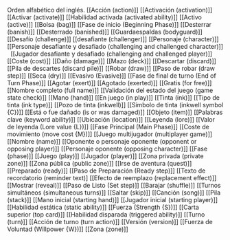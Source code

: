 Orden alfabético del inglés.
[[Acción (action)]]
[[Activación (activation)]]
[[Activar (activate)]]
[[Habilidad activada (activated ability)]]
[[Activo (active)]]
[[Bolsa (bag)]]
[[Fase de inicio (Beginning Phase)]]
[[Desterrar (banish)]]
[[Desterrado (banished)]]
[[Guardaespaldas (bodyguard)]]
[[Desafío (challenge)]]
[[desafiante (challenger)]]
[[Personaje (character)]]
[[Personaje desafiante y desafiado (challenging and challenged character)]]  
[[Jugador desafiante y desafiado (challenging and challenged player)]]  
[[Coste (cost)]]
[[Daño (damage)]]
[[Mazo (deck)]]
[[Descartar (discard)]]
[[Pila de descartes (discard pile)]]
[[Robar (draw)]]
[[Paso de robar (draw step)]]
[[Seca (dry)]]
[[Evasivo (Evasive)]]
[[Fase de final de turno (End of Turn Phase)]]
[[Agotar (exert)]]
[[Agotado (exerted)]]
[[Gratis (for free)]]
[[Nombre completo (full name)]]
[[Validación del estado del juego (game state check)]]
[[Mano (hand)]]
[[En juego (in play)]]
[[Tinta (ink)]]
[[Tipo de tinta (ink type)]]
[[Pozo de tinta (inkwell)]]
[[Símbolo de tinta (inkwell symbol {C})]]
[[Está o fue dañado (is or was damaged)]]
[[Objeto (item)]]
[[Palabras clave (keyword ability)]]
[[Ubicación (location)]]
[[Leyenda (lore)]]
[[Valor de leyenda (Lore value {L})]]
[[Fase Principal (Main Phase)]]
[[Coste de movimiento (move cost {M})]]
[[Juego multijugador (multiplayer game)]]
[[Nombre (name)]]
[[Oponente o personaje oponente (opponent or opposing player)]]
[[Personaje oponente (opposing character)]]
[[Fase (phase)]]
[[Juego (play)]]
[[Jugador (player)]]
[[Zona privada (private zone)]]
[[Zona pública (public zone)]]
[[Irse de aventura (quest)]]
[[Preparado (ready)]]
[[Paso de Preparación (Ready step)]]
[[Texto de recordatorio (reminder text)]
[[Efecto de reemplazo (replacement effect)]]
[[Mostrar (reveal)]]
[[Paso de Listo (Set step)]]
[[Barajar (shuffle)]]
[[Turnos simultáneos (simultaneous turns)]]
[[Saltar (skip)]]
[[Canción (song)]]
[[Pila (stack)]]
[[Mano inicial (starting hand)]]
[[Jugador inicial (starting player)]]
[[Habilidad estática (static ability)]]
[[Fuerza (Strength {S})]]
[[Carta superior (top card)]]
[[Habilidad disparada (triggered ability)]]
[[Turno (turn)]]
[[Acción de turno (turn action)]]
[[Versión (version)]]
[[Fuerza de Voluntad (Willpower {W})]]
[[Zona (zone)]]